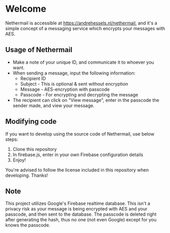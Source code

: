 # Welcome
Nethermail is accessible at https://andrehessels.nl/nethermail, and it's a simple concept of a messaging service which encrypts your messages with AES.

## Usage of Nethermail
- Make a note of your unique ID, and communicate it to whoever you want.
- When sending a message, input the following information:
    - Recipient ID
    - Subject - This is optional & sent without encryption
    - Message - AES-encryption with passcode
    - Passcode - For encrypting and decrypting the message
- The recipient can click on "View message", enter in the passcode the sender made, and view your message.

## Modifying code
If you want to develop using the source code of Nethermail, use below steps:
1. Clone this repository
2. In firebase.js, enter in your own Firebase configuration details
3. Enjoy!

You're advised to follow the license included in this repository when developing. Thanks!

## Note
This project utilizes Google's Firebase realtime database. This isn't a privacy risk as your message is being encrypted with AES and your passcode, and then sent to the database. The passcode is deleted right after generating the hash, thus no one (not even Google) except for you knows the passcode.
